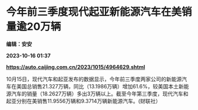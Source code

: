 # 今年前三季度现代起亚新能源汽车在美销量逾20万辆
**编辑：安安**

**2023-10-16 01:37**

**https://auto.caijing.com.cn/2023/1015/4964629.shtml**

10月15日，现代汽车和起亚发布的数据显示，今年前三季度两家公司的新能源汽车在美国总销售21.327万辆，同比（13.1986万辆）增加61.6%，较美国本土新能源汽车的销量（18.2627万辆）多出3万辆以上。截至今年第三季度，现代汽车和起亚分别在美销售11.9556万辆和9.3714万辆新能源汽车。(财联社）